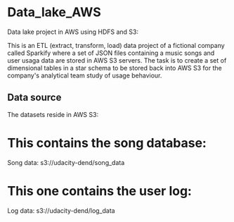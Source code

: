 # Data_lake_AWS

Data lake project in AWS using HDFS and S3:

This is an ETL (extract, transform, load) data project of a fictional company called Sparkify where a set of JSON files containing a music songs and user usaga data are stored in AWS S3 servers. 
The task is to create a set of dimensional tables in a star schema to be stored back into AWS S3 for the company's analytical team study of usage behaviour.

## Data source
The datasets reside in AWS S3:

# This contains the song database:
Song data: s3://udacity-dend/song_data
# This one contains the user log:
Log data: s3://udacity-dend/log_data

